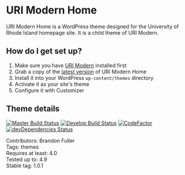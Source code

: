 # URI Modern Home

URI Modern Home is a WordPress theme designed for the University of Rhode Island homepage site. It is a child theme of URI Modern.

## How do I get set up?

1. Make sure you have [URI Modern](https://github.com/uriweb/uri-modern) installed first
2. Grab a copy of the [latest version](https://github.com/uriweb/uri-modern-home/releases/latest) of URI Modern Home
3. Install it into your WordPress `wp-content/themes` directory
4. Activate it as your site's theme
5. Configure it with Customizer

## Theme details

[![Master Build Status](https://travis-ci.org/uriweb/uri-modern-home.svg?branch=master "Master build status")](https://travis-ci.org/uriweb/uri-modern-home)
[![Develop Build Status](https://travis-ci.org/uriweb/uri-modern-home.svg?branch=develop "Develop build status")](https://travis-ci.org/uriweb/uri-modern-home)
[![CodeFactor](https://www.codefactor.io/repository/github/uriweb/uri-modern-home/badge/master)](https://www.codefactor.io/repository/github/uriweb/uri-modern-home/overview/master)
[![devDependencies Status](https://david-dm.org/uriweb/uri-modern-home/dev-status.svg "devDependencies status")](https://david-dm.org/uriweb/uri-modern-home?type=dev)

Contributors: Brandon Fuller  
Tags: themes  
Requires at least: 4.0  
Tested up to: 4.9  
Stable tag: 1.0.1  